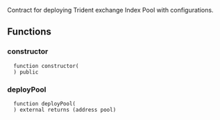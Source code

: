 Contract for deploying Trident exchange Index Pool with configurations.

## Functions

### constructor

```solidity
  function constructor(
  ) public
```

### deployPool

```solidity
  function deployPool(
  ) external returns (address pool)
```
